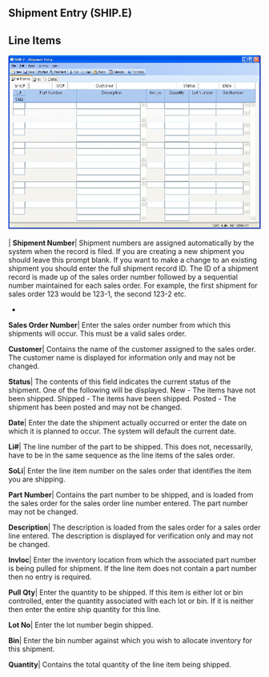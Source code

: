 ## Shipment Entry (SHIP.E)
<PageHeader />

## Line Items

![](./SHIP-E-1.jpg)

| **Shipment Number**|  Shipment numbers are assigned automatically by the
system when the record is filed. If you are creating a new shipment you should
leave this prompt blank. If you want to make a change to an existing shipment
you should enter the full shipment record ID. The ID of a shipment record is
made up of the sales order number followed by a sequential number maintained
for each sales order. For example, the first shipment for sales order 123
would be 123-1, the second 123-2 etc.

-  
**Sales Order Number**|  Enter the sales order number from which this
shipments will occur. This must be a valid sales order.

**Customer**|  Contains the name of the customer assigned to the sales order.
The customer name is displayed for information only and may not be changed.

**Status**|  The contents of this field indicates the current status of the
shipment. One of the following will be displayed.
New - The items have not been shipped.
Shipped - The items have been shipped.
Posted - The shipment has been posted and may
not be changed.

**Date**|  Enter the date the shipment actually occurred or enter the date on
which it is planned to occur. The system will default the current date.

**Li#**|  The line number of the part to be shipped. This does not,
necessarily, have to be in the same sequence as the line items of the sales
order.

**SoLi**|  Enter the line item number on the sales order that identifies the
item you are shipping.

**Part Number**|  Contains the part number to be shipped, and is loaded from
the sales order for the sales order line number entered. The part number may
not be changed.

**Description**|  The description is loaded from the sales order for a sales
order line entered. The description is displayed for verification only and may
not be changed.

**Invloc**|  Enter the inventory location from which the associated part
number is being pulled for shipment. If the line item does not contain a part
number then no entry is required.

**Pull Qty**|  Enter the quantity to be shipped. If this item is either lot or
bin controlled, enter the quantity associated with each lot or bin. If it is
neither then enter the entire ship quantity for this line.

**Lot No**|  Enter the lot number begin shipped.

**Bin**|  Enter the bin number against which you wish to allocate inventory
for this shipment.

**Quantity**|  Contains the total quantity of the line item being shipped.


<badge text= "Version 8.10.57 " vertical="middle" />

<PageFooter />
